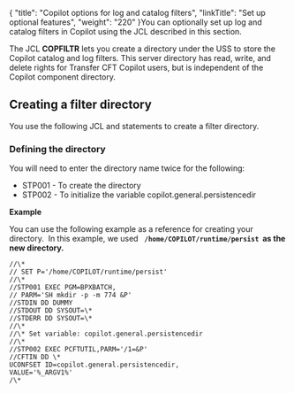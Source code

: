{
    "title": "Copilot options for log and catalog filters",
    "linkTitle": "Set up optional features",
    "weight": "220"
}You can optionally set up log and catalog filters in Copilot using the JCL described in this section.

The JCL **COPFILTR** lets you create a directory under the USS to store the Copilot catalog and log filters. This server directory has read, write, and delete rights for Transfer CFT Copilot users, but is independent of the Copilot component directory.

Creating a filter directory
---------------------------

You use the following JCL and statements to create a filter directory.

### Defining the directory

You will need to enter the directory name twice for the following:

- STP001 - To create the directory
- STP002 - To initialize the variable copilot.general.persistencedir

**Example**

You can use the following example as a reference for creating your directory.  In this example, we used **` /home/COPILOT/runtime/persist`  as the new directory.**

```
//\*
// SET P='/home/COPILOT/runtime/persist'
//\*
//STP001 EXEC PGM=BPXBATCH,
// PARM='SH mkdir -p -m 774 &P'
//STDIN DD DUMMY
//STDOUT DD SYSOUT=\*
//STDERR DD SYSOUT=\*
//\*
//\* Set variable: copilot.general.persistencedir
//\*
//STP002 EXEC PCFTUTIL,PARM='/1=&P'
//CFTIN DD \*
UCONFSET ID=copilot.general.persistencedir,
VALUE='%_ARGV1%'
/\*
```
